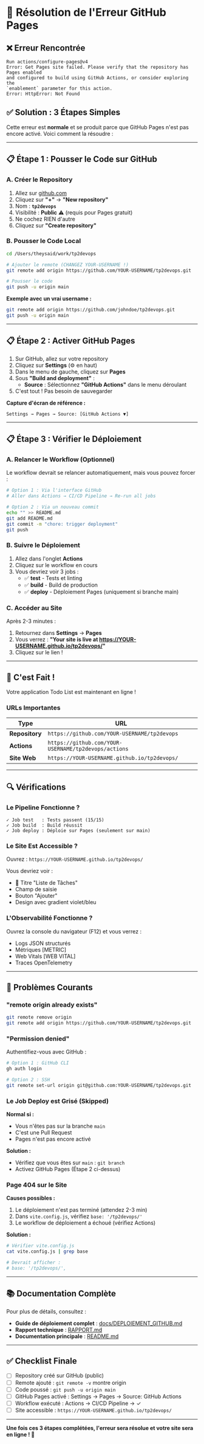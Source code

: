 # 🔧 Résolution de l'Erreur GitHub Pages

## ❌ Erreur Rencontrée

```
Run actions/configure-pages@v4
Error: Get Pages site failed. Please verify that the repository has Pages enabled
and configured to build using GitHub Actions, or consider exploring the
`enablement` parameter for this action.
Error: HttpError: Not Found
```

## ✅ Solution : 3 Étapes Simples

Cette erreur est **normale** et se produit parce que GitHub Pages n'est pas encore activé. Voici comment la résoudre :

---

## 📋 Étape 1 : Pousser le Code sur GitHub

### A. Créer le Repository

1. Allez sur [github.com](https://github.com)
2. Cliquez sur **"+"** → **"New repository"**
3. Nom : **`tp2devops`**
4. Visibilité : **Public** ⚠️ (requis pour Pages gratuit)
5. Ne cochez RIEN d'autre
6. Cliquez sur **"Create repository"**

### B. Pousser le Code Local

```bash
cd /Users/theysaid/work/tp2devops

# Ajouter le remote (CHANGEZ YOUR-USERNAME !)
git remote add origin https://github.com/YOUR-USERNAME/tp2devops.git

# Pousser le code
git push -u origin main
```

**Exemple avec un vrai username :**

```bash
git remote add origin https://github.com/johndoe/tp2devops.git
git push -u origin main
```

---

## 📋 Étape 2 : Activer GitHub Pages

1. Sur GitHub, allez sur votre repository
2. Cliquez sur **Settings** (⚙️ en haut)
3. Dans le menu de gauche, cliquez sur **Pages**
4. Sous **"Build and deployment"** :
   - **Source** : Sélectionnez **"GitHub Actions"** dans le menu déroulant
5. C'est tout ! Pas besoin de sauvegarder

**Capture d'écran de référence :**

```
Settings → Pages → Source: [GitHub Actions ▼]
```

---

## 📋 Étape 3 : Vérifier le Déploiement

### A. Relancer le Workflow (Optionnel)

Le workflow devrait se relancer automatiquement, mais vous pouvez forcer :

```bash
# Option 1 : Via l'interface GitHub
# Aller dans Actions → CI/CD Pipeline → Re-run all jobs

# Option 2 : Via un nouveau commit
echo "" >> README.md
git add README.md
git commit -m "chore: trigger deployment"
git push
```

### B. Suivre le Déploiement

1. Allez dans l'onglet **Actions**
2. Cliquez sur le workflow en cours
3. Vous devriez voir 3 jobs :
   - ✅ **test** - Tests et linting
   - ✅ **build** - Build de production
   - ✅ **deploy** - Déploiement Pages (uniquement si branche main)

### C. Accéder au Site

Après 2-3 minutes :

1. Retournez dans **Settings** → **Pages**
2. Vous verrez : **"Your site is live at https://YOUR-USERNAME.github.io/tp2devops/"**
3. Cliquez sur le lien !

---

## 🎉 C'est Fait !

Votre application Todo List est maintenant en ligne !

### URLs Importantes

| Type           | URL                                                  |
| -------------- | ---------------------------------------------------- |
| **Repository** | `https://github.com/YOUR-USERNAME/tp2devops`         |
| **Actions**    | `https://github.com/YOUR-USERNAME/tp2devops/actions` |
| **Site Web**   | `https://YOUR-USERNAME.github.io/tp2devops/`         |

---

## 🔍 Vérifications

### Le Pipeline Fonctionne ?

```
✓ Job test   : Tests passent (15/15)
✓ Job build  : Build réussit
✓ Job deploy : Déploie sur Pages (seulement sur main)
```

### Le Site Est Accessible ?

Ouvrez : `https://YOUR-USERNAME.github.io/tp2devops/`

Vous devriez voir :

- 📝 Titre "Liste de Tâches"
- Champ de saisie
- Bouton "Ajouter"
- Design avec gradient violet/bleu

### L'Observabilité Fonctionne ?

Ouvrez la console du navigateur (F12) et vous verrez :

- Logs JSON structurés
- Métriques [METRIC]
- Web Vitals [WEB VITAL]
- Traces OpenTelemetry

---

## 🐛 Problèmes Courants

### "remote origin already exists"

```bash
git remote remove origin
git remote add origin https://github.com/YOUR-USERNAME/tp2devops.git
```

### "Permission denied"

Authentifiez-vous avec GitHub :

```bash
# Option 1 : GitHub CLI
gh auth login

# Option 2 : SSH
git remote set-url origin git@github.com:YOUR-USERNAME/tp2devops.git
```

### Le Job Deploy est Grisé (Skipped)

**Normal si :**

- Vous n'êtes pas sur la branche `main`
- C'est une Pull Request
- Pages n'est pas encore activé

**Solution :**

- Vérifiez que vous êtes sur `main` : `git branch`
- Activez GitHub Pages (Étape 2 ci-dessus)

### Page 404 sur le Site

**Causes possibles :**

1. Le déploiement n'est pas terminé (attendez 2-3 min)
2. Dans `vite.config.js`, vérifiez `base: '/tp2devops/'`
3. Le workflow de déploiement a échoué (vérifiez Actions)

**Solution :**

```bash
# Vérifier vite.config.js
cat vite.config.js | grep base

# Devrait afficher :
# base: '/tp2devops/',
```

---

## 📚 Documentation Complète

Pour plus de détails, consultez :

- **Guide de déploiement complet** : [docs/DEPLOIEMENT_GITHUB.md](./docs/DEPLOIEMENT_GITHUB.md)
- **Rapport technique** : [RAPPORT.md](./RAPPORT.md)
- **Documentation principale** : [README.md](./README.md)

---

## ✅ Checklist Finale

- [ ] Repository créé sur GitHub (public)
- [ ] Remote ajouté : `git remote -v` montre origin
- [ ] Code poussé : `git push -u origin main`
- [ ] GitHub Pages activé : Settings → Pages → Source: GitHub Actions
- [ ] Workflow exécuté : Actions → CI/CD Pipeline → ✓
- [ ] Site accessible : `https://YOUR-USERNAME.github.io/tp2devops/`

---

**Une fois ces 3 étapes complétées, l'erreur sera résolue et votre site sera en ligne ! 🚀**
